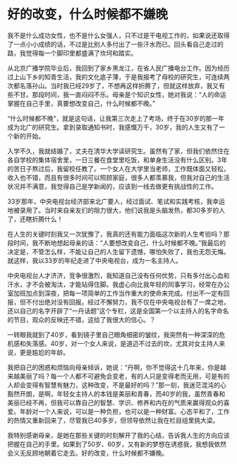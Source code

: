 # 好的改变，什么时候都不嫌晚

我不是什么成功女性，也不是什么女强人，只不过是干电视工作的，如果说还取得了一点小小成绩的话，不过是比别人多付出了一些汗水而已。回头看自己走过的路，我觉得每一个脚印里都盛满了坎坷和踏实。 

从北京广播学院毕业后，我回到了家乡黑龙江，在省人民广播电台工作。因为经历过上山下乡的知青生活，我的文化底子薄，于是我报考了母校的研究生，可连续两次都名落孙山。当时我已经29岁了，不想再这样折腾了，但就这样放弃，我又有些不甘。那段时间，我一直闷闷不乐。母亲是个知识女性，她对我说：“人的命运掌握在自己手里，真要想改变自己，什么时候都不晚。” 

“什么时候都不晚”，就是这句话，让我第三次走上了考场，终于在30岁的那一年成为北广的研究生。拿到录取通知书时，我感慨万千，30岁，我的人生又有了一个新的开始。 

入学不久，我就结婚了，丈夫在清华大学读研究生。虽然有了家，但我们依然住在各自学校的集体宿舍里，一日三餐在食堂里吃饭，和单身生活没有什么区别。3年的苦日子熬过后，我留校任教了。一个女人在大学里当老师，工作既体面又轻松，收入也不错，而且有很多时间可以照顾家庭，很多人都羡慕我，但我对自己的生活状况并不满意，我觉得自己是学新闻的，应该到一线去做更有挑战性的工作。 

33岁那年，中央电视台经济部来北广要人，经过面试、笔试和实践考核，我幸运地被录用了。当时来自亲友们的阻力很大，他们说我是头脑发热，都30多岁的人了，还瞎折腾什么！ 

在人生的关键时刻我又一次犹豫了，我真的还有能力面临这次新的人生考验吗？那段时间，我不断地想起母亲的话：“人要想改变自己，什么时候都不晚。”我最后的决定是，不管怎么样，不能让自己的人生留下遗憾，哪怕失败了，我也无怨无悔。就这样，我以33岁的年纪走进了中央电视台，成为一名主持人。 

中央电视台人才济济，竞争很激烈，我知道自己没有任何优势，只有多付出心血和汗水，才不会被淘汰，才能站得住脚。我虚心向比我年轻的同事学习，经常在办公室加班加点到深夜，把每一项简单的工作当作重大的使命来完成。付出不一定有回报，但不付出绝对没有回报。经过不懈努力，我不仅在中央电视台有了一席之地，还以自己的名字开辟了“一丹话题”这个专栏，这是全国第一个以主持人的名字命名的节目，观众的反映还不错，这给了我很大的信心。？ 

一转眼我就到了40岁，看到镜子里自己眼角细密的皱纹，我突然有一种深深的危机感和失落感。40岁，对一个女人来说，是道迈不过去的坎，尤其对女主持人来说，更是尴尬的年龄。 

我把自己的困惑和烦恼向母亲倾诉，她说：“丹啊，你不觉得这十几年来，你是越来越美丽了吗？每一个人都不可避免会变老，有的人只是变得老而无用，可是有的人却会变得有智慧有魅力，这种改变，不是最好的吗？”那一刻，我迷茫混沌的心豁然开朗，是啊，年轻女主持人的本钱是美丽和青春，而40岁的我，虽然青春和美丽已经不再，但我可以靠自己的智慧、学识、修养和内在的气质来赢得观众的喜爱。年龄对一个人来说，可以是一种负担，也可以是一种财富。心态平和了，工作的热情又重新回来了，尽管我已40多岁，但领导依然让我在栏目组里挑大梁。 

我特别感谢母亲，是她在那些关键的时刻解开了我的心结，告诉我人生的方向应该把握在自己的手里。如果到了50岁、60岁，又有新的梦想在诱惑我，我想我依然会义无反顾地朝着它走去。好的改变，什么时候都不嫌晚。